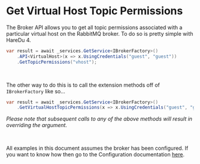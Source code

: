 # Get Virtual Host Topic Permissions

The Broker API allows you to get all topic permissions associated with a particular virtual host on the RabbitMQ broker. To do so is pretty simple with HareDu 4.

```c#
var result = await _services.GetService<IBrokerFactory>()
    .API<VirtualHost>(x => x.UsingCredentials("guest", "guest"))
    .GetTopicPermissions("vhost");
```
<br>

The other way to do this is to call the extension methods off of ```IBrokerFactory``` like so...

```c#
var result = await _services.GetService<IBrokerFactory>()
    .GetVirtualHostTopicPermissions(x => x.UsingCredentials("guest", "guest"), "vhost");
```

*Please note that subsequent calls to any of the above methods will result in overriding the argument.*

<br>

All examples in this document assumes the broker has been configured. If you want to know how then go to the Configuration documentation [here](https://github.com/ahives/HareDu3/blob/master/docs/configuration.md).

